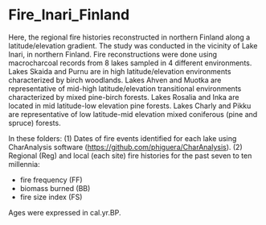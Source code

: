 # Fire_Inari_Finland
Here, the regional fire histories reconstructed in northern Finland along a latitude/elevation gradient. 
The study was conducted in the vicinity of Lake Inari, in northern Finland.  Fire reconstructions were done using macrocharcoal records from 8 lakes sampled in 4 different environments. Lakes Skaida and Purnu are in high latitude/elevation environments characterized by birch woodlands. Lakes Ahven and Muotka are representative of mid-high latitude/elevation transitional environments characterized by mixed pine-birch forests. Lakes Rosalia and Inka are located in mid latitude-low elevation pine forests. Lakes Charly and Pikku are representative of low latitude-mid elevation mixed coniferous (pine and spruce) forests. 

In these folders: 
(1)	Dates of fire events identified for each lake using CharAnalysis software (https://github.com/phiguera/CharAnalysis). 
(2)	Regional (Reg) and local (each site) fire histories for the past seven to ten millennia: 
   - fire frequency (FF) 
   - biomass burned (BB)  
   - fire size index (FS)  
   
Ages were expressed in cal.yr.BP. 
